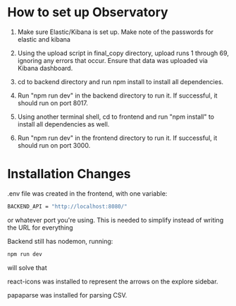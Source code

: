 # How to set up Observatory
1. Make sure Elastic/Kibana is set up. Make note of the passwords for elastic and kibana

2. Using the upload script in final_copy directory, upload runs 1 through 69, ignoring any errors that occur. Ensure that data was uploaded via Kibana dashboard. 

3. cd to backend directory and run npm install to install all dependencies. 

4. Run "npm run dev" in the backend directory to run it. If successful, it should run on port 8017. 

5. Using another terminal shell, cd to frontend and run "npm install" to install all dependencies as well. 

6. Run "npm run dev" in the frontend directory to run it. If successful, it should run on port 3000. 



# Installation Changes
.env file was created in the frontend, with one variable: 
```sh
BACKEND_API = "http://localhost:8080/"
```
or whatever port you're using. This is needed to simplify instead of writing the URL for everything

Backend still has nodemon, running:
```sh
npm run dev
```
will solve that

react-icons was installed to represent the arrows on the explore sidebar. 

papaparse was installed for parsing CSV. 


